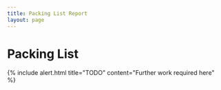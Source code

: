 ```yaml
---
title: Packing List Report
layout: page
---
```


# Packing List

{% include alert.html title="TODO" content="Further work required here" %}